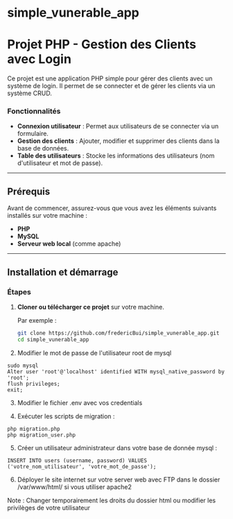 # simple_vunerable_app

# Projet PHP - Gestion des Clients avec Login

Ce projet est une application PHP simple pour gérer des clients avec un système de login. Il permet de se connecter et de gérer les clients via un système CRUD.

### Fonctionnalités

- **Connexion utilisateur** : Permet aux utilisateurs de se connecter via un formulaire.
- **Gestion des clients** : Ajouter, modifier et supprimer des clients dans la base de données.
- **Table des utilisateurs** : Stocke les informations des utilisateurs (nom d'utilisateur et mot de passe).

---

## Prérequis

Avant de commencer, assurez-vous que vous avez les éléments suivants installés sur votre machine :
- **PHP** 
- **MySQL**
- **Serveur web local** (comme apache)

---

## Installation et démarrage

### Étapes

1. **Cloner ou télécharger ce projet** sur votre machine.
   
   Par exemple :
   ```bash
   git clone https://github.com/fredericBui/simple_vunerable_app.git
   cd simple_vunerable_app

2. Modifier le mot de passe de l'utilisateur root de mysql
```
sudo mysql
Alter user 'root'@'localhost' identified WITH mysql_native_password by 'root';
flush privileges;
exit;
```

3. Modifier le fichier .env avec vos credentials 

4. Exécuter les scripts de migration :
```
php migration.php
php migration_user.php
```

5. Créer un utilisateur administrateur dans votre base de donnée mysql :
```
INSERT INTO users (username, password) VALUES ('votre_nom_utilisateur', 'votre_mot_de_passe');
```

6. Déployer le site internet sur votre server web avec FTP dans le dossier /var/www/html/ si vous utiliser apache2

Note : Changer temporairement les droits du dossier html ou modifier les privilèges de votre utilisateur